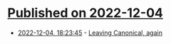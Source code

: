 # [Published on 2022-12-04](index.md)

* [2022-12-04, 18:23:45](https://lobste.rs/s/jjlkwm/leaving_canonical_again) - [Leaving Canonical, again](http://www.mardy.it/blog/2022/12/leaving-canonical-again.html)
